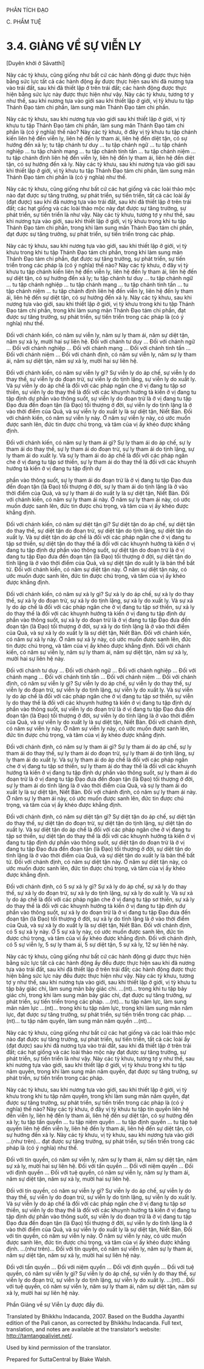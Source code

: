 PHÂN TÍCH ĐẠO

C. PHẨM TUỆ

# 3.4. GIẢNG VỀ SỰ VIỄN LY

\[Duyên khởi ở Sāvatthī\]

Này các tỳ khưu, cũng giống như bất cứ các hành động gì được thực hiện bằng sức lực tất cả các hành động ấy được thực hiện sau khi đã nương tựa vào trái đất, sau khi đã thiết lập ở trên trái đất; các hành động được thực hiện bằng sức lực này được thực hiện như vậy. Này các tỳ khưu, tương tợ y như thế, sau khi nương tựa vào giới sau khi thiết lập ở giới, vị tỳ khưu tu tập Thánh Đạo tám chi phần, làm sung mãn Thánh Đạo tám chi phần.

Này các tỳ khưu, sau khi nương tựa vào giới sau khi thiết lập ở giới, vị tỳ khưu tu tập Thánh Đạo tám chi phần, làm sung mãn Thánh Đạo tám chi phần là (có ý nghĩa) thế nào? Này các tỳ khưu, ở đây vị tỳ khưu tu tập chánh kiến liên hệ đến viễn ly, liên hệ đến ly tham ái, liên hệ đến diệt tận, có sự hướng đến xả ly; tu tập chánh tư duy … tu tập chánh ngữ … tu tập chánh nghiệp … tu tập chánh mạng … tu tập chánh tinh tấn … tu tập chánh niệm … tu tập chánh định liên hệ đến viễn ly, liên hệ đến ly tham ái, liên hệ đến diệt tận, có sự hướng đến xả ly. Này các tỳ khưu, sau khi nương tựa vào giới sau khi thiết lập ở giới, vị tỳ khưu tu tập Thánh Đạo tám chi phần, làm sung mãn Thánh Đạo tám chi phần là (có ý nghĩa) như thế.

Này các tỳ khưu, cũng giống như bất cứ các hạt giống và các loài thảo mộc nào đạt được sự tăng trưởng, sự phát triển, sự tiến triển, tất cả các loài ấy (đạt được) sau khi đã nương tựa vào trái đất, sau khi đã thiết lập ở trên trái đất; các hạt giống và các loài thảo mộc này đạt được sự tăng trưởng, sự phát triển, sự tiến triển là như vậy. Này các tỳ khưu, tương tợ y như thế, sau khi nương tựa vào giới, sau khi thiết lập ở giới, vị tỳ khưu trong khi tu tập Thánh Đạo tám chi phần, trong khi làm sung mãn Thánh Đạo tám chi phần, đạt được sự tăng trưởng, sự phát triển, sự tiến triển trong các pháp.

Này các tỳ khưu, sau khi nương tựa vào giới, sau khi thiết lập ở giới, vị tỳ khưu trong khi tu tập Thánh Đạo tám chi phần, trong khi làm sung mãn Thánh Đạo tám chi phần, đạt được sự tăng trưởng, sự phát triển, sự tiến triển trong các pháp là (có ý nghĩa) thế nào? Này các tỳ khưu, ở đây vị tỳ khưu tu tập chánh kiến liên hệ đến viễn ly, liên hệ đến ly tham ái, liên hệ đến sự diệt tận, có sự hướng đến xả ly; tu tập chánh tư duy … tu tập chánh ngữ … tu tập chánh nghiệp … tu tập chánh mạng … tu tập chánh tinh tấn … tu tập chánh niệm … tu tập chánh định liên hệ đến viễn ly, liên hệ đến ly tham ái, liên hệ đến sự diệt tận, có sự hướng đến xả ly. Này các tỳ khưu, sau khi nương tựa vào giới, sau khi thiết lập ở giới, vị tỳ khưu trong khi tu tập Thánh Đạo tám chi phần, trong khi làm sung mãn Thánh Đạo tám chi phần, đạt được sự tăng trưởng, sự phát triển, sự tiến triển trong các pháp là (có ý nghĩa) như thế.

Đối với chánh kiến, có năm sự viễn ly, năm sự ly tham ái, năm sự diệt tận, năm sự xả ly, mười hai sự liên hệ. Đối với chánh tư duy … Đối với chánh ngữ … Đối với chánh nghiệp … Đối với chánh mạng … Đối với chánh tinh tấn … Đối với chánh niệm … Đối với chánh định, có năm sự viễn ly, năm sự ly tham ái, năm sự diệt tận, năm sự xả ly, mười hai sự liên hệ.

Đối với chánh kiến, có năm sự viễn ly gì? Sự viễn ly do áp chế, sự viễn ly do thay thế, sự viễn ly do đoạn trừ, sự viễn ly do tịnh lặng, sự viễn ly do xuất ly. Và sự viễn ly do áp chế là đối với các pháp ngăn che ở vị đang tu tập sơ thiền, sự viễn ly do thay thế là đối với các khuynh hướng tà kiến ở vị đang tu tập định dự phần vào thông suốt, sự viễn ly do đoạn trừ là ở vị đang tu tập Đạo đưa đến đoạn tận (là Đạo) tối thượng ở đời, sự viễn ly do tịnh lặng là ở vào thời điểm của Quả, và sự viễn ly do xuất ly là sự diệt tận, Niết Bàn. Đối với chánh kiến, có năm sự viễn ly này. Ở năm sự viễn ly này, có ước muốn được sanh lên, đức tin được chú trọng, và tâm của vị ấy khéo được khẳng định.

Đối với chánh kiến, có năm sự ly tham ái gì? Sự ly tham ái do áp chế, sự ly tham ái do thay thế, sự ly tham ái do đoạn trừ, sự ly tham ái do tịnh lặng, sự ly tham ái do xuất ly. Và sự ly tham ái do áp chế là đối với các pháp ngăn che ở vị đang tu tập sơ thiền, sự ly tham ái do thay thế là đối với các khuynh hướng tà kiến ở vị đang tu tập định dự

phần vào thông suốt, sự ly tham ái do đoạn trừ là ở vị đang tu tập Đạo đưa đến đoạn tận (là Đạo) tối thượng ở đời, sự ly tham ái do tịnh lặng là ở vào thời điểm của Quả, và sự ly tham ái do xuất ly là sự diệt tận, Niết Bàn. Đối với chánh kiến, có năm sự ly tham ái này. Ở năm sự ly tham ái này, có ước muốn được sanh lên, đức tin được chú trọng, và tâm của vị ấy khéo được khẳng định.

Đối với chánh kiến, có năm sự diệt tận gì? Sự diệt tận do áp chế, sự diệt tận do thay thế, sự diệt tận do đoạn trừ, sự diệt tận do tịnh lặng, sự diệt tận do xuất ly. Và sự diệt tận do áp chế là đối với các pháp ngăn che ở vị đang tu tập sơ thiền, sự diệt tận do thay thế là đối với các khuynh hướng tà kiến ở vị đang tu tập định dự phần vào thông suốt, sự diệt tận do đoạn trừ là ở vị đang tu tập Đạo đưa đến đoạn tận (là Đạo) tối thượng ở đời, sự diệt tận do tĩnh lặng là ở vào thời điểm của Quả, và sự diệt tận do xuất ly là bản thể bất tử. Đối với chánh kiến, có năm sự diệt tận này. Ở năm sự diệt tận này, có ước muốn được sanh lên, đức tin được chú trọng, và tâm của vị ấy khéo được khẳng định.

Đối với chánh kiến, có năm sự xả ly gì? Sự xả ly do áp chế, sự xả ly do thay thế, sự xả ly do đoạn trừ, sự xả ly do tịnh lặng, sự xả ly do xuất ly. Và sự xả ly do áp chế là đối với các pháp ngăn che ở vị đang tu tập sơ thiền, sự xả ly do thay thế là đối với các khuynh hướng tà kiến ở vị đang tu tập định dự phần vào thông suốt, sự xả ly do đoạn trừ là ở vị đang tu tập Đạo đưa đến đoạn tận (là Đạo) tối thượng ở đời, sự xả ly do tĩnh lặng là ở vào thời điểm của Quả, và sự xả ly do xuất ly là sự diệt tận, Niết Bàn. Đối với chánh kiến, có năm sự xả ly này. Ở năm sự xả ly này, có ước muốn được sanh lên, đức tin được chú trọng, và tâm của vị ấy khéo được khẳng định. Đối với chánh kiến, có năm sự viễn ly, năm sự ly tham ái, năm sự diệt tận, năm sự xả ly, mười hai sự liên hệ này.

Đối với chánh tư duy … Đối với chánh ngữ … Đối với chánh nghiệp … Đối với chánh mạng … Đối với chánh tinh tấn … Đối với chánh niệm … Đối với chánh định, có năm sự viễn ly gì? Sự viễn ly do áp chế, sự viễn ly do thay thế, sự viễn ly do đoạn trừ, sự viễn ly do tịnh lặng, sự viễn ly do xuất ly. Và sự viễn ly do áp chế là đối với các pháp ngăn che ở vị đang tu tập sơ thiền, sự viễn ly do thay thế là đối với các khuynh hướng tà kiến ở vị đang tu tập định dự phần vào thông suốt, sự viễn ly do đoạn trừ là ở vị đang tu tập Đạo đưa đến đoạn tận (là Đạo) tối thượng ở đời, sự viễn ly do tĩnh lặng là ở vào thời điểm của Quả, và sự viễn ly do xuất ly là sự diệt tận, Niết Bàn. Đối với chánh định, có năm sự viễn ly này. Ở năm sự viễn ly này, có ước muốn được sanh lên, đức tin được chú trọng, và tâm của vị ấy khéo được khẳng định.

Đối với chánh định, có năm sự ly tham ái gì? Sự ly tham ái do áp chế, sự ly tham ái do thay thế, sự ly tham ái do đoạn trừ, sự ly tham ái do tịnh lặng, sự ly tham ái do xuất ly. Và sự ly tham ái do áp chế là đối với các pháp ngăn che ở vị đang tu tập sơ thiền, sự ly tham ái do thay thế là đối với các khuynh hướng tà kiến ở vị đang tu tập định dự phần vào thông suốt, sự ly tham ái do đoạn trừ là ở vị đang tu tập Đạo đưa đến đoạn tận (là Đạo) tối thượng ở đời, sự ly tham ái do tĩnh lặng là ở vào thời điểm của Quả, và sự ly tham ái do xuất ly là sự diệt tận, Niết Bàn. Đối với chánh định, có năm sự ly tham ái này. Ở năm sự ly tham ái này, có ước muốn được sanh lên, đức tin được chú trọng, và tâm của vị ấy khéo được khẳng định.

Đối với chánh định, có năm sự diệt tận gì? Sự diệt tận do áp chế, sự diệt tận do thay thế, sự diệt tận do đoạn trừ, sự diệt tận do tịnh lặng, sự diệt tận do xuất ly. Và sự diệt tận do áp chế là đối với các pháp ngăn che ở vị đang tu tập sơ thiền, sự diệt tận do thay thế là đối với các khuynh hướng tà kiến ở vị đang tu tập định dự phần vào thông suốt, sự diệt tận do đoạn trừ là ở vị đang tu tập Đạo đưa đến đoạn tận (là Đạo) tối thượng ở đời, sự diệt tận do tĩnh lặng là ở vào thời điểm của Quả, và sự diệt tận do xuất ly là bản thể bất tử. Đối với chánh định, có năm sự diệt tận này. Ở năm sự diệt tận này, có ước muốn được sanh lên, đức tin được chú trọng, và tâm của vị ấy khéo được khẳng định.

Đối với chánh định, có 5 sự xả ly gì? Sự xả ly do áp chế, sự xả ly do thay thế, sự xả ly do đoạn trừ, sự xả ly do tịnh lặng, sự xả ly do xuất ly. Và sự xả ly do áp chế là đối với các pháp ngăn che ở vị đang tu tập sơ thiền, sự xả ly do thay thế là đối với các khuynh hướng tà kiến ở vị đang tu tập định dự phần vào thông suốt, sự xả ly do đoạn trừ là ở vị đang tu tập Đạo đưa đến đoạn tận (là Đạo) tối thượng ở đời, sự xả ly do tĩnh lặng là ở vào thời điểm của Quả, và sự xả ly do xuất ly là sự diệt tận, Niết Bàn. Đối với chánh định, có 5 sự xả ly này. Ở 5 sự xả ly này, có ước muốn được sanh lên, đức tin được chú trọng, và tâm của vị ấy khéo được khẳng định. Đối với chánh định, có 5 sự viễn ly, 5 sự ly tham ái, 5 sự diệt tận, 5 sự xả ly, 12 sự liên hệ này.

Này các tỳ khưu, cũng giống như bất cứ các hành động gì được thực hiện bằng sức lực tất cả các hành động ấy đều được thực hiện sau khi đã nương tựa vào trái đất, sau khi đã thiết lập ở trên trái đất; các hành động được thực hiện bằng sức lực này đều được thực hiện như vậy. Này các tỳ khưu, tương tợ y như thế, sau khi nương tựa vào giới, sau khi thiết lập ở giới, vị tỳ khưu tu tập bảy giác chi, làm sung mãn bảy giác chi. …(nt)… trong khi tu tập bảy giác chi, trong khi làm sung mãn bảy giác chi, đạt được sự tăng trưởng, sự phát triển, sự tiến triển trong các pháp. …(nt)… tu tập năm lực, làm sung mãn năm lực …(nt)… trong khi tu tập năm lực, trong khi làm sung mãn năm lực, đạt được sự tăng trưởng, sự phát triển, sự tiến triển trong các pháp. …(nt)… tu tập năm quyền, làm sung mãn năm quyền …(nt)…

Này các tỳ khưu, cũng giống như bất cứ các hạt giống và các loài thảo mộc nào đạt được sự tăng trưởng, sự phát triển, sự tiến triển, tất cả các loài ấy (đạt được) sau khi đã nương tựa vào trái đất, sau khi đã thiết lập ở trên trái đất; các hạt giống và các loài thảo mộc này đạt được sự tăng trưởng, sự phát triển, sự tiến triển là như vậy. Này các tỳ khưu, tương tợ y như thế, sau khi nương tựa vào giới, sau khi thiết lập ở giới, vị tỳ khưu trong khi tu tập năm quyền, trong khi làm sung mãn năm quyền, đạt được sự tăng trưởng, sự phát triển, sự tiến triển trong các pháp.

Này các tỳ khưu, sau khi nương tựa vào giới, sau khi thiết lập ở giới, vị tỳ khưu trong khi tu tập năm quyền, trong khi làm sung mãn năm quyền, đạt được sự tăng trưởng, sự phát triển, sự tiến triển trong các pháp là (có ý nghĩa) thế nào? Này các tỳ khưu, ở đây vị tỳ khưu tu tập tín quyền liên hệ đến viễn ly, liên hệ đến ly tham ái, liên hệ đến sự diệt tận, có sự hướng đến xả ly; tu tập tấn quyền … tu tập niệm quyền … tu tập định quyền … tu tập tuệ quyền liên hệ đến viễn ly, liên hệ đến ly tham ái, liên hệ đến sự diệt tận, có sự hướng đến xả ly. Này các tỳ khưu, vị tỳ khưu, sau khi nương tựa vào giới …(như trên)… đạt được sự tăng trưởng, sự phát triển, sự tiến triển trong các pháp là (có ý nghĩa) như thế.

Đối với tín quyền, có năm sự viễn ly, năm sự ly tham ái, năm sự diệt tận, năm sự xả ly, mười hai sự liên hệ. Đối với tấn quyền … Đối với niệm quyền … Đối với định quyền … Đối với tuệ quyền, có năm sự viễn ly, năm sự ly tham ái, năm sự diệt tận, năm sự xả ly, mười hai sự liên hệ.

Đối với tín quyền, có năm sự viễn ly gì? Sự viễn ly do áp chế, sự viễn ly do thay thế, sự viễn ly do đoạn trừ, sự viễn ly do tịnh lặng, sự viễn ly do xuất ly. Và sự viễn ly do áp chế là đối với các pháp ngăn che ở vị đang tu tập sơ thiền, sự viễn ly do thay thế là đối với các khuynh hướng tà kiến ở vị đang tu tập định dự phần vào thông suốt, sự viễn ly do đoạn trừ là ở vị đang tu tập Đạo đưa đến đoạn tận (là Đạo) tối thượng ở đời, sự viễn ly do tĩnh lặng là ở vào thời điểm của Quả, và sự viễn ly do xuất ly là sự diệt tận, Niết Bàn. Đối với tín quyền, có năm sự viễn ly này. Ở năm sự viễn ly này, có ước muốn được sanh lên, đức tin được chú trọng, và tâm của vị ấy khéo được khẳng định. …(như trên)… Đối với tín quyền, có năm sự viễn ly, năm sự ly tham ái, năm sự diệt tận, năm sự xả ly, mười hai sự liên hệ này.

Đối với tấn quyền … Đối với niệm quyền … Đối với định quyền … Đối với tuệ quyền, có năm sự viễn ly gì? Sự viễn ly do áp chế, sự viễn ly do thay thế, sự viễn ly do đoạn trừ, sự viễn ly do tịnh lặng, sự viễn ly do xuất ly. …(nt)… Đối với tuệ quyền, có năm sự viễn ly, năm sự ly tham ái, năm sự diệt tận, năm sự xả ly, mười hai sự liên hệ này.

Phần Giảng về sự Viễn Ly được đầy đủ.

Translated by Bhikkhu Indacanda, 2007. Based on the Buddha Jayanthi edition of the Pali canon, as corrected by Bhikkhu Indacanda. Full text, translation, and notes are available at the translator’s website: http://tamtangpaliviet.net/.

Used by kind permission of the translator.

Prepared for SuttaCentral by Blake Walsh.
